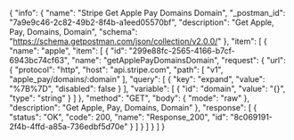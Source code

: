 {
  "info": {
    "name": "Stripe Get Apple Pay Domains Domain",
    "_postman_id": "7a9e9c46-2c82-49b2-8f4b-a1eed05570bf",
    "description": "Get Apple, Pay, Domains, Domain",
    "schema": "https://schema.getpostman.com/json/collection/v2.0.0/"
  },
  "item": [
    {
      "name": "apple",
      "item": [
        {
          "id": "299e88fc-2565-4166-b7cf-6943bc74cf63",
          "name": "getApplePayDomainsDomain",
          "request": {
            "url": {
              "protocol": "http",
              "host": "api.stripe.com",
              "path": [
                "v1",
                "apple_pay/domains/:domain"
              ],
              "query": [
                {
                  "key": "expand",
                  "value": "%7B%7D",
                  "disabled": false
                }
              ],
              "variable": [
                {
                  "id": "domain",
                  "value": "{}",
                  "type": "string"
                }
              ]
            },
            "method": "GET",
            "body": {
              "mode": "raw"
            },
            "description": "Get Apple, Pay, Domains, Domain"
          },
          "response": [
            {
              "status": "OK",
              "code": 200,
              "name": "Response_200",
              "id": "8c069191-2f4b-4ffd-a85a-736edbf5d70e"
            }
          ]
        }
      ]
    }
  ]
}